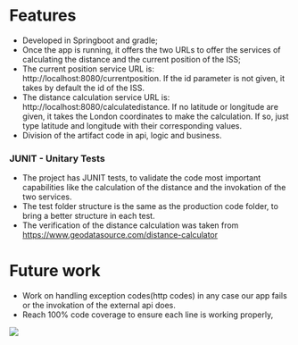 # Features

- Developed in Springboot and gradle;
- Once the app is running, it offers the two URLs to offer the services of calculating the distance and the current position of the ISS;
- The current position service URL is: http://localhost:8080/currentposition. If the id parameter is not given, it takes by default the id of the ISS.
- The distance calculation service URL is: http://localhost:8080/calculatedistance. If no latitude or longitude are given, it takes the London coordinates to make the calculation. If so, just type latitude and longitude with their corresponding values.
- Division of the artifact code in api, logic and business.
### JUNIT - Unitary Tests
- The project has JUNIT tests, to validate the code most important capabilities like the calculation of the distance and the invokation of the two services.
- The test folder structure is the same as the production code folder, to bring a better structure in each test.
- The verification of the distance calculation was taken from https://www.geodatasource.com/distance-calculator

# Future work
- Work on handling exception codes(http codes) in any case our app fails or the invokation of the external api does.
- Reach 100% code coverage to ensure each line is working properly,


![](http://explorecuriocity.org/Portals/4/Resource-Images/6406.jpg)